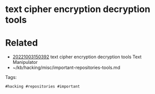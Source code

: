 # text cipher encryption decryption tools

# Related

- [20221003150392](/zet/20221003150392/README.md) text cipher encryption decryption tools Text Manipulator
- ~/kb/hacking/misc/important-repositories-tools.md

Tags:

    #hacking #repositories #important 
